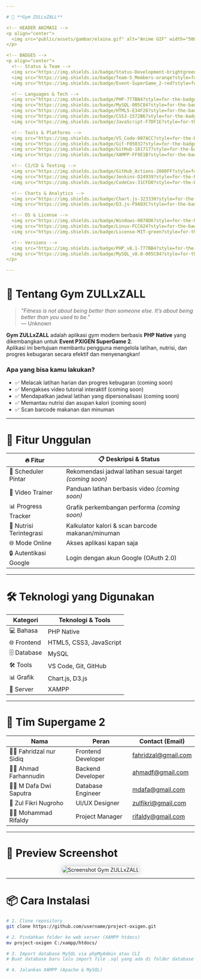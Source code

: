 ```yaml
---

# 💪 **Gym ZULLxZALL**

<!-- HEADER ANIMASI -->
<p align="center">
  <img src="public/assets/gambar/elaina.gif" alt="Anime GIF" width="500" />
</p>

<!-- BADGES -->
<p align="center">
  <!-- Status & Team -->
  <img src="https://img.shields.io/badge/Status-Development-brightgreen?style=for-the-badge&logo=github" />
  <img src="https://img.shields.io/badge/Team-5_Members-orange?style=for-the-badge&logo=people" />
  <img src="https://img.shields.io/badge/Event-SuperGame_2-red?style=for-the-badge&logo=game-controller" />

  <!-- Languages & Tech -->
  <img src="https://img.shields.io/badge/PHP-777BB4?style=for-the-badge&logo=php&logoColor=white" />
  <img src="https://img.shields.io/badge/MySQL-005C84?style=for-the-badge&logo=mysql&logoColor=white" />
  <img src="https://img.shields.io/badge/HTML5-E34F26?style=for-the-badge&logo=html5&logoColor=white" />
  <img src="https://img.shields.io/badge/CSS3-1572B6?style=for-the-badge&logo=css3&logoColor=white" />
  <img src="https://img.shields.io/badge/JavaScript-F7DF1E?style=for-the-badge&logo=javascript&logoColor=black" />

  <!-- Tools & Platforms -->
  <img src="https://img.shields.io/badge/VS_Code-007ACC?style=for-the-badge&logo=visual-studio-code&logoColor=white" />
  <img src="https://img.shields.io/badge/Git-F05032?style=for-the-badge&logo=git&logoColor=white" />
  <img src="https://img.shields.io/badge/GitHub-181717?style=for-the-badge&logo=github&logoColor=white" />
  <img src="https://img.shields.io/badge/XAMPP-FF9E1B?style=for-the-badge&logo=xampp&logoColor=white" />

  <!-- CI/CD & Testing -->
  <img src="https://img.shields.io/badge/GitHub_Actions-2088FF?style=for-the-badge&logo=github-actions&logoColor=white" />
  <img src="https://img.shields.io/badge/Jenkins-D24939?style=for-the-badge&logo=jenkins&logoColor=white" />
  <img src="https://img.shields.io/badge/CodeCov-31CFD0?style=for-the-badge&logo=codecov&logoColor=white" />

  <!-- Charts & Analytics -->
  <img src="https://img.shields.io/badge/Chart.js-323330?style=for-the-badge&logo=chartdotjs&logoColor=white" />
  <img src="https://img.shields.io/badge/D3.js-F9A03C?style=for-the-badge&logo=d3.js&logoColor=white" />

  <!-- OS & License -->
  <img src="https://img.shields.io/badge/Windows-0078D6?style=for-the-badge&logo=windows&logoColor=white" />
  <img src="https://img.shields.io/badge/Linux-FCC624?style=for-the-badge&logo=linux&logoColor=black" />
  <img src="https://img.shields.io/badge/License-MIT-green?style=for-the-badge" />

  <!-- Versions -->
  <img src="https://img.shields.io/badge/PHP_v8.1-777BB4?style=for-the-badge&logo=php&logoColor=white" />
  <img src="https://img.shields.io/badge/MySQL_v8.0-005C84?style=for-the-badge&logo=mysql&logoColor=white" />
</p>

---
```


# 💪 Tentang **Gym ZULLxZALL**

> _"Fitness is not about being better than someone else. It’s about being better than you used to be."_  
> — Unknown

**Gym ZULLxZALL** adalah aplikasi gym modern berbasis **PHP Native** yang dikembangkan untuk **Event PXIGEN SuperGame 2**.  
Aplikasi ini bertujuan membantu pengguna mengelola latihan, nutrisi, dan progres kebugaran secara efektif dan menyenangkan!

### Apa yang bisa kamu lakukan?

- ✅ Melacak latihan harian dan progres kebugaran (coming soon)
- ✅ Mengakses video tutorial interaktif (coming soon)
- ✅ Mendapatkan jadwal latihan yang dipersonalisasi (coming soon)
- ✅ Memantau nutrisi dan asupan kalori (coming soon)
- ✅ Scan barcode makanan dan minuman

---

# 🚀 Fitur Unggulan

| 🔥 Fitur                | 📋 Deskripsi & Status                  |
|-------------------------|-------------------------------------|
| 📅 Scheduler Pintar      | Rekomendasi jadwal latihan sesuai target _(coming soon)_ |
| 🎥 Video Trainer         | Panduan latihan berbasis video _(coming soon)_          |
| 📊 Progress Tracker      | Grafik perkembangan performa _(coming soon)_            |
| 🥗 Nutrisi Terintegrasi  | Kalkulator kalori & scan barcode makanan/minuman        |
| 🌐 Mode Online           | Akses aplikasi kapan saja                              |
| 🔒 Autentikasi Google    | Login dengan akun Google (OAuth 2.0)                   |

---

# 🛠️ Teknologi yang Digunakan

| Kategori     | Teknologi & Tools                          |
|--------------|-------------------------------------------|
| 💻 Bahasa    | PHP Native                                |
| 🌐 Frontend  | HTML5, CSS3, JavaScript                    |
| 🗄️ Database  | MySQL                                     |
| 🛠️ Tools     | VS Code, Git, GitHub                       |
| 📊 Grafik    | Chart.js, D3.js                            |
| 📡 Server    | XAMPP                                     |

---

# 👥 Tim Supergame 2

| Nama                  | Peran                  | Contact (Email)                 |
|-----------------------|------------------------|-------------------------------|
| 👨‍💻 Fahridzal nur Sidiq | Frontend Developer      | fahridzal@gmail.com          |
| 👨‍💻 Ahmad Farhannudin  | Backend Developer       | ahmadf@gmail.com             |
| 👨‍💻 M Dafa Dwi Saputra | Database Engineer       | mdafa@gmail.com              |
| 🎨 Zul Fikri Nugroho   | UI/UX Designer          | zulfikri@gmail.com           |
| 🧑‍💼 Mohammad Rifaldy  | Project Manager         | rifaldy@gmail.com            |

---

# 📸 Preview Screenshot

<p align="center">
  <img src="https://via.placeholder.com/850x400.png?text=Gym+ZULLxZALL+App+Screenshot" alt="Screenshot Gym ZULLxZALL" style="border-radius: 15px; box-shadow: 0 0 15px rgba(0,0,0,0.25);" />
</p>

---

# 📦 Cara Instalasi

```bash
# 1. Clone repository
git clone https://github.com/username/project-oxigen.git

# 2. Pindahkan folder ke web server (XAMPP htdocs)
mv project-oxigen C:/xampp/htdocs/

# 3. Import database MySQL via phpMyAdmin atau CLI
# Buat database baru lalu import file .sql yang ada di folder database

# 4. Jalankan XAMPP (Apache & MySQL)


